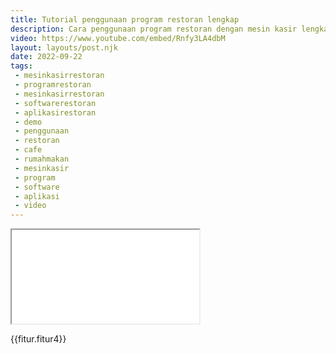 ```yaml
---
title: Tutorial penggunaan program restoran lengkap
description: Cara penggunaan program restoran dengan mesin kasir lengkap tab waiters kitchen dan kasir admin bekerja.
video: https://www.youtube.com/embed/Rnfy3LA4dbM
layout: layouts/post.njk
date: 2022-09-22
tags:
 - mesinkasirrestoran
 - programrestoran
 - mesinkasirrestoran
 - softwarerestoran
 - aplikasirestoran
 - demo
 - penggunaan
 - restoran
 - cafe
 - rumahmakan
 - mesinkasir
 - program
 - software
 - aplikasi
 - video
---
```


<div class="video">
<iframe src="{{video}}" loading="lazy" title="{{title}}"></iframe>
</div>

{{fitur.fitur4}}
